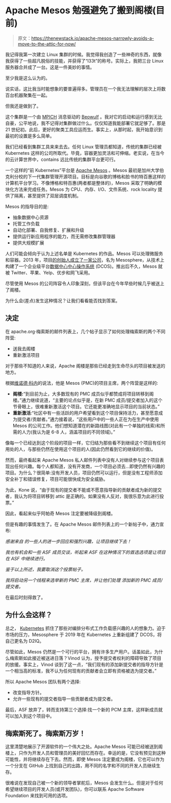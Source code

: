 # Apache Mesos 勉强避免了搬到阁楼(目前)

> 原文：<https://thenewstack.io/apache-mesos-narrowly-avoids-a-move-to-the-attic-for-now/>

我记得我第一次建立 Linux 集群的时候。我觉得我创造了一些神奇的东西，就像我获得了一些超凡脱俗的技能，并获得了“l33t”的称号。实际上，我把三台 Linux 服务器合并成了一台。这是一件美妙的事情。

至少我是这么认为的。

说实话，这比我当时能想象的要普遍得多。管理员在一个我无法理解的层次上将数百台机器聚集在一起。

但我还是做到了。

这个集群是一个由 [MPICH](https://www.mpich.org/) 消息驱动的 [Beowulf](https://beowulf.org/overview/faq.html) 。我对它的启动和运行感到无比自豪，公平地说，我不记得对集群做过什么。仅仅知道我能部署它就足够了。那是 21 世纪初。此后，更好的聚类工具应运而生。事实上，从那时起，我开始意识到最初的设置是多么简单。

我们已经看到集群工具来来去去。任何 Linux 管理员都知道，传统的集群已经被 Kubernetes 这样的公司所取代。毕竟，容器更加灵活和可伸缩。老实说，在当今的云计算世界中，contains 远比传统的集群平台更可行。

一个这样的“前 Kubernetes”平台是 [Apache Mesos](http://mesos.apache.org/) 。Mesos 最初是加州大学伯克利分校的下一代集群管理开源项目。目标是向谷歌的博格和脸书的特百惠这样的计算机平台学习。不像博格和特百惠(两者都是整体的)，Mesos 采取了明确的模块化方法来完成任务。Mesos 为 CPU、内存、I/O、文件系统、rock locality 提供了隔离，甚至提供了双层调度机制。

Mesos 的指导目的是:

*   抽象数据中心资源
*   托管工作负载
*   自动化部署、自我修复、扩展和升级
*   提供运行新应用程序的能力，而无需修改集群管理器
*   提供大规模扩展

人们可能会倾向于认为上述名单是 Kubernetes 的作品。Mesos 可以处理微服务和容器。2013 年，项目[的创始人成立了一家公司](https://d2iq.com/about)，名为 Mesosphere，从技术上构建了一个企业级平台[数据中心中心操作系统](https://d2iq.com/products/dcos) (DCOS)。推出后不久，Mesos 就被 Twitter、苹果、Yelp、优步和网飞采用。

尽管使用 Mesos 的公司阵容令人印象深刻，但该平台在今年早些时候几乎被送上了阁楼。

为什么会(差点)发生这种情况？让我们看看能否找到答案。

## 决定

在 apache.org·梅索斯的邮件列表上，几个帖子显示了如何处理梅索斯的两个不同阵营:

*   送我去阁楼
*   重新激活项目

对于那些不知道的人来说，Apache 阁楼是那些已经走到生命尽头的项目被发送的地方。

根据[维诺德·科内](https://scholar.google.com/citations?user=tfJdFEwAAAAJ&hl=en)的说法，他是 Mesos (PMC)的项目主席，两个阵营是这样的:

*   **阁楼:**“到目前为止，大多数现有的 PMC 成员似乎都赞成将项目转移到阁楼。”通力继续说道，“主要的论点似乎是，在新 PMC 成员/提交者加入的这个节骨眼上，很难重新激活这个项目。它还能更准确地显示项目的当前状态。”
*   **重新激活**:“社区中有一些活跃的用户希望看到这个项目保持活力，甚至愿意成为提交者/贡献者。”通力接着说，“这些用户中的一些人正在为在生产中使用 Mesos 的公司工作。他们想知道潜在的新路线图(对此有一个单独的线索)和所需的人力(我认为是 6-8 人，涵盖项目的不同领域)。”

像每一个已经达到这个阶段的项目一样，它归结为那些看不到继续这个项目有任何用处的人，与那些仍然在使用这个项目的人(因此仍然看到它的继续的价值)。

然而，最终看起来 Apache Mesos 私人邮件列表中没有人对继续参与这个项目表现出任何兴趣。每个人都知道，没有开发商，一个项目必须去…即使仍然有兴趣的项目。为什么？很简单:没有开发人员，项目仍然可以运行，但是没有工程师添加安全补丁和错误修复，项目可能很快成为安全威胁。

为此，Kone 说，“由于现有的提交者不能或不愿意指导新的贡献者成为新的提交者，我认为将项目转移到 attic 是正确的。如果没有人反对，我很乐意为此进行投票。”

因此，看起来似乎阿帕奇 Mesos 注定要被降级到阁楼。

但是有趣的事情发生了。在 Apache Mesos 邮件列表上的一个新帖子中，通力宣布:

*感谢来自*
*的一些人的进一步回应和强烈兴趣，让项目继续下去！*

*我也有机会和一些 ASF 成员交谈，听起来 ASF*
*在这种情况下的首选选项是让项目在 ASF*
*中继续进行。*

*鉴于以上所述，我要取消这个投票帖子。*

*我将启动另一个线程来选举新的 PMC 主席，并让他们处理*
*添加新的 PMC 成员/提交者。*

在最后时刻得救了。

## 为什么会这样？

总之， [Kubernetes](https://thenewstack.io/category/kubernetes/) 抓住了那些对编排分布式工作负载感兴趣的人的想象力。迫于市场的压力，Mesosphere 于 2019 年在 Kubernetes 上重新组建了 DCOS，将自己更名为 D2IQ。

尽管如此，Mesos 仍然是一个可行的平台，拥有许多生产用户。话虽如此，为什么梅索斯如此接近被送进日落？Vinod 认为，授予提交者权利的障碍导致了项目的放缓。事实上，Vinod 谈到了这一点，“我们现有的添加新提交者的指导方针是一个相当高的标准，我不认为任何现有的贡献者会立即有资格被选为提交者。”

所以 Apache Mesos 团队有两个选择:

*   改变指导方针。
*   允许一些现有的提交者指导一些贡献者成为提交者。

最后，ASF 放弃了，转而支持第三个选择:找一个新的 PCM 主席，这样新成员就可以加入到这个项目中。

## 梅索斯死了。梅索斯万岁！

这里清楚地展示了开源软件的一个伟大之处。Apache Mesos 可能已经被送到阁楼上，只作为开发人员和管理员的美好回忆而存在。幸运的是，它没有预见到这种可能性，并将继续存在下去。然而，即使 Mesos 注定要成为阁楼，它也可以作为一个分支在 GitHub 上找到自己的出路，用不同的名字和不同的开发人员继续生存。

很难说在发现自己被一个新的领导者掌舵后，Mesos 会发生什么。但是对于任何希望继续项目的开发人员(或开发团队)，你可以联系 Apache Software Foundation 来找到可用的选项。

<svg xmlns:xlink="http://www.w3.org/1999/xlink" viewBox="0 0 68 31" version="1.1"><title>Group</title> <desc>Created with Sketch.</desc></svg>